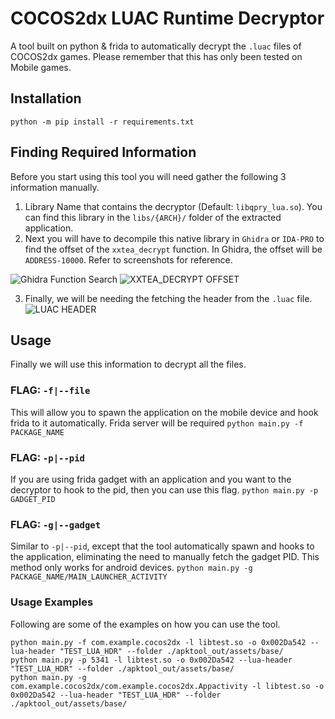 # COCOS2dx LUAC Runtime Decryptor
A tool built on python & frida to automatically decrypt the `.luac` files of COCOS2dx games. Please remember that this has only been tested on Mobile games.
## Installation
```python -m pip install -r requirements.txt```
## Finding Required Information
Before you start using this tool you will need gather the following 3 information manually.
1. Library Name that contains the decryptor (Default: `libqpry_lua.so`). You can find this library in the `libs/{ARCH}/` folder of the extracted application.
2. Next you will have to decompile this native library in `Ghidra` or `IDA-PRO` to find the offset of the `xxtea_decrypt` function. In Ghidra, the offset will be `ADDRESS-10000`. Refer to screenshots for reference.

![Ghidra Function Search](https://i.imgur.com/00KY5ak.png)
![XXTEA_DECRYPT OFFSET](https://i.imgur.com/95lP8zW.png)

3. Finally, we will be needing the fetching the header from the `.luac` file.
![LUAC HEADER](https://i.imgur.com/Ef23kLA.png)


## Usage
Finally we will use this information to decrypt all the files.
### FLAG: `-f|--file`
This will allow you to spawn the application on the mobile device and hook frida to it automatically. Frida server will be required
```python main.py -f PACKAGE_NAME```

### FLAG: `-p|--pid`
If you are using frida gadget with an application and you want to the decryptor to hook to the pid, then you can use this flag.
```python main.py -p GADGET_PID```

### FLAG: `-g|--gadget`
Similar to `-p|--pid`, except that the tool automatically spawn and hooks to the application, eliminating the need to manually fetch the gadget PID. This method only works for android devices.
```python main.py -g PACKAGE_NAME/MAIN_LAUNCHER_ACTIVITY```

### Usage Examples
Following are some of the examples on how you can use the tool.
```
python main.py -f com.example.cocos2dx -l libtest.so -o 0x002Da542 --lua-header "TEST_LUA_HDR" --folder ./apktool_out/assets/base/
python main.py -p 5341 -l libtest.so -o 0x002Da542 --lua-header "TEST_LUA_HDR" --folder ./apktool_out/assets/base/
python main.py -g com.example.cocos2dx/com.example.cocos2dx.Appactivity -l libtest.so -o 0x002Da542 --lua-header "TEST_LUA_HDR" --folder ./apktool_out/assets/base/
```
